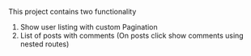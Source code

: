 This project contains two functionality
1. Show user listing with custom Pagination
2. List of posts with comments (On posts click show comments using nested routes)
